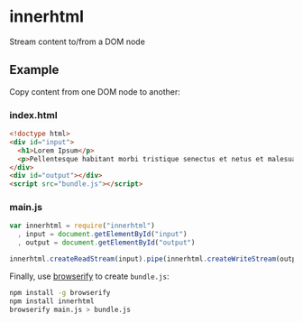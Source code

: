 # innerhtml

Stream content to/from a DOM node

## Example

Copy content from one DOM node to another:

### index.html

```html
<!doctype html>
<div id="input">
  <h1>Lorem Ipsum</p>
  <p>Pellentesque habitant morbi tristique senectus et netus et malesuada fames ac turpis egestas.</p>
</div>
<div id="output"></div>
<script src="bundle.js"></script>
```

### main.js

```js
var innerhtml = require("innerhtml")
  , input = document.getElementById("input")
  , output = document.getElementById("output")

innerhtml.createReadStream(input).pipe(innerhtml.createWriteStream(output))
```

Finally, use [browserify](http://browserify.org/) to create `bundle.js`:

```sh
npm install -g browserify
npm install innerhtml
browserify main.js > bundle.js
```
